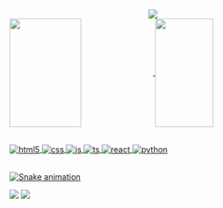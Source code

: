 ## 

<div>
    <div align="center">
<img  src="https://readme-typing-svg.herokuapp.com?color=af82c4&size=22&center=true&multiline=true&width=570&height=60&lines=Bem+vindo+ao+meu+Github+❤;+Eu+sou+Kamilla+Alves+;"/>
    </div>

<div>
  <a href="https://github.com/kamillalves">
  <img align="center" height="190em" width="50%" src="https://github-readme-stats.vercel.app/api?username=kamillalves&show_icons=true&theme=nightowl&include_all_commits=true&count_private=false"/> 
  <img align="center" height="190em" width="45%" src="https://github-readme-stats.vercel.app/api/top-langs/?username=kamillalves&layout=compact&langs_count=7&theme=nightowl"/>
    
</div>

##

<div style="display: inline_block">
  <img align="center" alt="html5" src="https://img.shields.io/badge/HTML5-E34F26?style=for-the-badge&logo=html5&logoColor=white" />
  <img align="center" alt="css" src="https://img.shields.io/badge/CSS3-1572B6?style=for-the-badge&logo=css3&logoColor=white" />
  <img align="center" alt="js" src="https://img.shields.io/badge/JavaScript-F7DF1E?style=for-the-badge&logo=javascript&logoColor=black" />
  <img align="center" alt="ts" src="https://img.shields.io/badge/TypeScript-007ACC?style=for-the-badge&logo=typescript&logoColor=white" />
  <img align="center" alt="react" src="https://img.shields.io/badge/React-20232A?style=for-the-badge&logo=react&logoColor=61DAFB" />
  <img align="center" alt="python" src="https://img.shields.io/badge/Python-3776AB?style=for-the-badge&logo=python&logoColor=white" />
</div><br/>
 
<div> 
  
   ![Snake animation](https://github.com/kamillalves/kamillalves/blob/output/github-contribution-grid-snake.svg)
  
<div> 
  <a href="https://www.linkedin.com/in/kamilla-a-950072160/" target="_blank"><img src="https://img.shields.io/badge/-LinkedIn-%230077B5?style=for-the-badge&logo=linkedin&logoColor=white" target="_blank"></a> 
  <a href = "mailto:kamilla.cdr@gmail.com"><img src="https://img.shields.io/badge/-Gmail-%23333?style=for-the-badge&logo=gmail&logoColor=white" target="_blank"></a>
  
 </div> 
 </div> 
